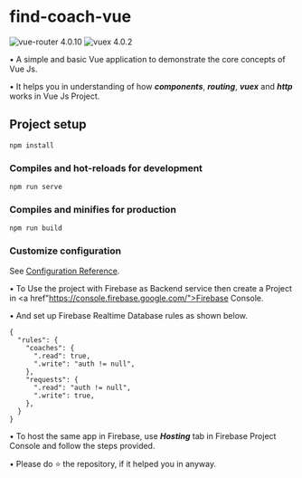 # find-coach-vue

![vue-router 4.0.10](https://img.shields.io/badge/vue-router-4.0.10-brightgreen.svg) ![vuex 4.0.2](https://img.shields.io/badge/vuex-4.0.2-skyblue.svg)

• A simple and basic Vue application to demonstrate the core concepts of Vue Js.

• It helps you in understanding of how **_components_**, **_routing_**, **_vuex_** and **_http_** works in Vue Js Project.

## Project setup

```
npm install
```

### Compiles and hot-reloads for development

```
npm run serve
```

### Compiles and minifies for production

```
npm run build
```

### Customize configuration

See [Configuration Reference](https://cli.vuejs.org/config/).

• To Use the project with Firebase as Backend service then create a Project in <a href"https://console.firebase.google.com/">Firebase Console</a>.

• And set up Firebase Realtime Database rules as shown below.

```
{
  "rules": {
    "coaches": {
      ".read": true,
      ".write": "auth != null",
    },
    "requests": {
      ".read": "auth != null",
      ".write": true,
    },
  }
}
```

• To host the same app in Firebase, use **_Hosting_** tab in Firebase Project Console and follow the steps provided.

• Please do ⭐ the repository, if it helped you in anyway.
